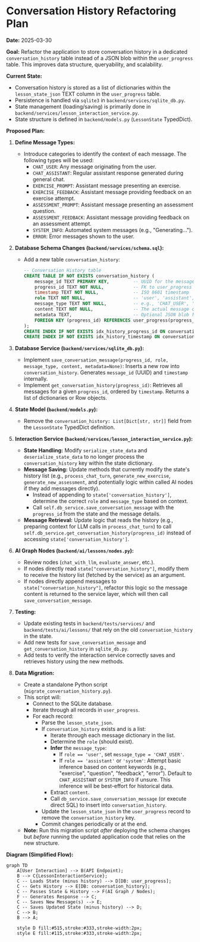 # Conversation History Refactoring Plan

**Date:** 2025-03-30

**Goal:** Refactor the application to store conversation history in a dedicated `conversation_history` table instead of a JSON blob within the `user_progress` table. This improves data structure, queryability, and scalability.

**Current State:**
*   Conversation history is stored as a list of dictionaries within the `lesson_state_json` TEXT column in the `user_progress` table.
*   Persistence is handled via `sqlite3` in `backend/services/sqlite_db.py`.
*   State management (loading/saving) is primarily done in `backend/services/lesson_interaction_service.py`.
*   State structure is defined in `backend/models.py` (`LessonState` TypedDict).

**Proposed Plan:**

1.  **Define Message Types:**
    *   Introduce categories to identify the context of each message. The following types will be used:
        *   `CHAT_USER`: Any message originating from the user.
        *   `CHAT_ASSISTANT`: Regular assistant response generated during general chat.
        *   `EXERCISE_PROMPT`: Assistant message presenting an exercise.
        *   `EXERCISE_FEEDBACK`: Assistant message providing feedback on an exercise attempt.
        *   `ASSESSMENT_PROMPT`: Assistant message presenting an assessment question.
        *   `ASSESSMENT_FEEDBACK`: Assistant message providing feedback on an assessment attempt.
        *   `SYSTEM_INFO`: Automated system messages (e.g., "Generating...").
        *   `ERROR`: Error messages shown to the user.

2.  **Database Schema Changes (`backend/services/schema.sql`):**
    *   Add a new table `conversation_history`:
        ```sql
        -- Conversation History table
        CREATE TABLE IF NOT EXISTS conversation_history (
            message_id TEXT PRIMARY KEY,         -- UUID for the message
            progress_id TEXT NOT NULL,           -- FK to user_progress (progress_id is PK)
            timestamp TEXT NOT NULL,             -- ISO 8601 timestamp
            role TEXT NOT NULL,                  -- 'user', 'assistant', 'system'
            message_type TEXT NOT NULL,          -- e.g., 'CHAT_USER', 'EXERCISE_PROMPT', etc.
            content TEXT NOT NULL,               -- The actual message content
            metadata TEXT,                       -- Optional JSON blob for extra info (e.g., exercise_id)
            FOREIGN KEY (progress_id) REFERENCES user_progress(progress_id) ON DELETE CASCADE
        );
        CREATE INDEX IF NOT EXISTS idx_history_progress_id ON conversation_history(progress_id);
        CREATE INDEX IF NOT EXISTS idx_history_timestamp ON conversation_history(timestamp);
        ```

3.  **Database Service (`backend/services/sqlite_db.py`):**
    *   Implement `save_conversation_message(progress_id, role, message_type, content, metadata=None)`: Inserts a new row into `conversation_history`. Generates `message_id` (UUID) and `timestamp` internally.
    *   Implement `get_conversation_history(progress_id)`: Retrieves all messages for a given `progress_id`, ordered by `timestamp`. Returns a list of dictionaries or Row objects.

4.  **State Model (`backend/models.py`):**
    *   Remove the `conversation_history: List[Dict[str, str]]` field from the `LessonState` TypedDict definition.

5.  **Interaction Service (`backend/services/lesson_interaction_service.py`):**
    *   **State Handling:** Modify `serialize_state_data` and `deserialize_state_data` to no longer process the `conversation_history` key within the state dictionary.
    *   **Message Saving:** Update methods that currently modify the state's history list (e.g., `process_chat_turn`, `generate_new_exercise`, `generate_new_assessment`, and potentially logic within called AI nodes if they add messages directly).
        *   Instead of appending to `state['conversation_history']`, determine the correct `role` and `message_type` based on context.
        *   Call `self.db_service.save_conversation_message` with the `progress_id` from the state and the message details.
    *   **Message Retrieval:** Update logic that reads the history (e.g., preparing context for LLM calls in `process_chat_turn`) to call `self.db_service.get_conversation_history(progress_id)` instead of accessing `state['conversation_history']`.

6.  **AI Graph Nodes (`backend/ai/lessons/nodes.py`):**
    *   Review nodes (`chat_with_llm`, `evaluate_answer`, etc.).
    *   If nodes directly read `state["conversation_history"]`, modify them to receive the history list (fetched by the service) as an argument.
    *   If nodes directly append messages to `state["conversation_history"]`, refactor this logic so the message content is returned to the service layer, which will then call `save_conversation_message`.

7.  **Testing:**
    *   Update existing tests in `backend/tests/services/` and `backend/tests/ai/lessons/` that rely on the old `conversation_history` in the state.
    *   Add new tests for `save_conversation_message` and `get_conversation_history` in `sqlite_db.py`.
    *   Add tests to verify the interaction service correctly saves and retrieves history using the new methods.

8.  **Data Migration:**
    *   Create a standalone Python script (`migrate_conversation_history.py`).
    *   This script will:
        *   Connect to the SQLite database.
        *   Iterate through all records in `user_progress`.
        *   For each record:
            *   Parse the `lesson_state_json`.
            *   If `conversation_history` exists and is a list:
                *   Iterate through each message dictionary in the list.
                *   Determine the `role` (should exist).
                *   **Infer** the `message_type`:
                    *   If `role == 'user'`, set `message_type = 'CHAT_USER'`.
                    *   If `role == 'assistant'` or `'system'`: Attempt basic inference based on content keywords (e.g., "exercise", "question", "feedback", "error"). Default to `CHAT_ASSISTANT` or `SYSTEM_INFO` if unsure. This inference will be best-effort for historical data.
                *   Extract `content`.
                *   Call `db_service.save_conversation_message` (or execute direct SQL) to insert into `conversation_history`.
            *   Update the `lesson_state_json` in the `user_progress` record to remove the `conversation_history` key.
            *   Commit changes periodically or at the end.
    *   **Note:** Run this migration script *after* deploying the schema changes but *before* running the updated application code that relies on the new structure.

**Diagram (Simplified Flow):**

```mermaid
graph TD
    A[User Interaction] --> B(API Endpoint);
    B --> C{LessonInteractionService};
    C -- Loads State (minus history) --> D[DB: user_progress];
    C -- Gets History --> E[DB: conversation_history];
    C -- Passes State & History --> F(AI Graph / Nodes);
    F -- Generates Response --> C;
    C -- Saves New Message(s) --> E;
    C -- Saves Updated State (minus history) --> D;
    C --> B;
    B --> A;

    style D fill:#515,stroke:#333,stroke-width:2px;
    style E fill:#115,stroke:#333,stroke-width:2px;